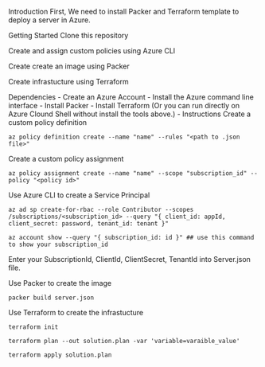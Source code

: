 Introduction
First, We need to install Packer and Terraform template to deploy a server in Azure.

Getting Started
Clone this repository

Create and assign custom policies using Azure CLI

Create create an image using Packer

Create infrastucture using Terraform

Dependencies
    - Create an Azure Account
    - Install the Azure command line interface
    - Install Packer
    - Install Terraform
(Or you can run directly on Azure Clound Shell without install the tools above.)
    - Instructions
Create a custom policy definition

    az policy definition create --name "name" --rules "<path to .json file>"
Create a custom policy assignment

    az policy assignment create --name "name" --scope "subscription_id" --policy "<policy id>"
Use Azure CLI to create a Service Principal

    az ad sp create-for-rbac --role Contributor --scopes /subscriptions/<subscription_id> --query "{ client_id: appId, client_secret: password, tenant_id: tenant }"

    az account show --query "{ subscription_id: id }" ## use this command to show your subscription_id
Enter your SubscriptionId, ClientId, ClientSecret, TenantId into Server.json file.

Use Packer to create the image

    packer build server.json
Use Terraform to create the infrastucture

    terraform init

    terraform plan --out solution.plan -var 'variable=varaible_value'

    terraform apply solution.plan